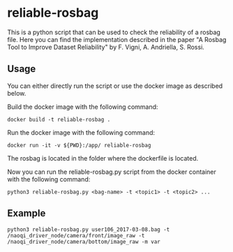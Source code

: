 # reliable-rosbag
This is a python script that can be used to check the reliability of a rosbag file. 
Here you can find the implementation described in the paper "A Rosbag Tool to Improve Dataset Reliability" by F. Vigni, A. Andriella, S. Rossi.


## Usage
You can either directly run the script or use the docker image as described below.


Build the docker image with the following command:
```
docker build -t reliable-rosbag .
```

Run the docker image with the following command:

```
docker run -it -v ${PWD}:/app/ reliable-rosbag 
```

The rosbag is located in the folder where the dockerfile is located.

Now you can run the reliable-rosbag.py script from the docker container with the following command:
```
python3 reliable-rosbag.py <bag-name> -t <topic1> -t <topic2> ...
```

## Example

```
python3 reliable-rosbag.py user106_2017-03-08.bag -t /naoqi_driver_node/camera/front/image_raw -t /naoqi_driver_node/camera/bottom/image_raw -m var
```
